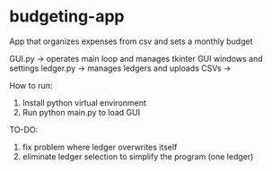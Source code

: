 # budgeting-app
App that organizes expenses from csv and sets a monthly budget

GUI.py          ->  operates main loop and manages
                    tkinter GUI windows and settings
ledger.py       -> manages ledgers and uploads CSVs
                -> 

How to run:
1. Install python virtual environment
2. Run python main.py to load GUI

TO-DO:

1. fix problem where ledger overwrites itself
2. eliminate ledger selection to simplify the program (one ledger)